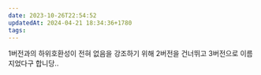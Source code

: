 ```yaml
---
date: 2023-10-26T22:54:52
updatedAt: 2024-04-21 18:34:36+1780
tags: 
---
```

1버전과의 하위호환성이 전혀 없음을 강조하기 위해 2버전을 건너뛰고 3버전으로 이름지었다구 합니당..